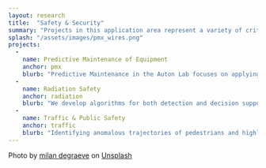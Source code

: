 ```yaml
---
layout: research
title:  "Safety & Security"
summary: "Projects in this application area represent a variety of critical contexts for artificial intelligence and machine learning. Trust and understanding of the inner workings of models is an important step toward widespread deployment. Testing models to provide assurances of efficacy and safety encompasses both statistical and logical analyses. The Auton Lab not only makes an impact in Safety & Security by building state of the art AI, but also by informing policy decisions on how to ready complex, critical systems for a future where more insights and promise can be unlocked with AI."
splash: "/assets/images/pmx_wires.png"
projects:
  - 
    name: Predictive Maintenance of Equipment
    anchor: pmx
    blurb: "Predictive Maintenance in the Auton Lab focuses on applying machine learning to complex, critical systems such as aircraft, spacecraft, automobiles, and biological systems. With over 15 years of experience in predictive maintenance, we focus on reducing risks of unforeseen issues, reducing false positives in detection systems, and forecasting future failures of individual components. Common challenges in our predictive maintenance work include multi-modal data sources (e.g. text data describing failures combined with time series data from sensor), severe class imbalances due to existing maintenance processes, censored labels, and a general sparsity of labeled data. To overcome these challenges, work closely with end users and subject matter experts and use weak learning and weak supervision to rapidly construct large datasets, we use time series analysis to predict component failures, and use anomaly detection methods to discover outbreaks in the fleet."
  -
    name: Radiation Safety
    anchor: radiation
    blurb: "We develop algorithms for both detection and decision support in nuclear threat identification. Using our flagship Bayesian Aggregation method for source detection and characterization we are developing fast and efficient tools for situational awareness and safety applications. Our work focuses on robust methods, multi-sensor and multi-modal data fusion, and decision support infrastructure for rapidly processing alerts."
  -
    name: Traffic & Public Safety
    anchor: traffic
    blurb: "Identifying anomalous trajectories of pedestrians and highlighting when people appear to be where they should not be."
---
```



Photo by <a href="https://unsplash.com/@milandegraeve?utm_source=unsplash&utm_medium=referral&utm_content=creditCopyText">milan degraeve</a> on <a href="https://unsplash.com/s/photos/first-aid?utm_source=unsplash&utm_medium=referral&utm_content=creditCopyText">Unsplash</a>


<!-- Notes
Army PMx project
TRACIR
ERNIE
-->

  
